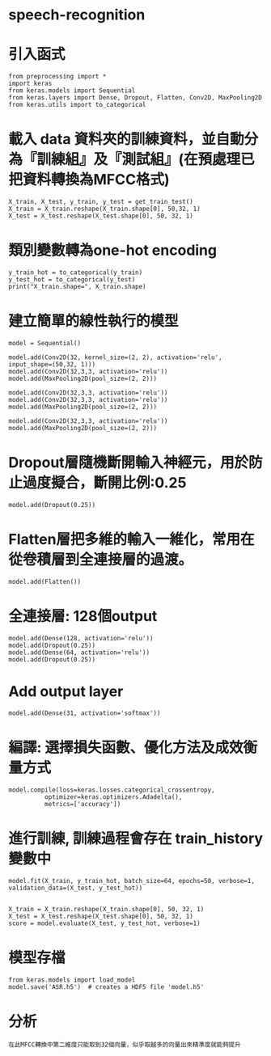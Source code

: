 # speech-recognition
# 引入函式
	from preprocessing import *
	import keras
	from keras.models import Sequential
	from keras.layers import Dense, Dropout, Flatten, Conv2D, MaxPooling2D
	from keras.utils import to_categorical

# 載入 data 資料夾的訓練資料，並自動分為『訓練組』及『測試組』(在預處理已把資料轉換為MFCC格式)
	X_train, X_test, y_train, y_test = get_train_test()
	X_train = X_train.reshape(X_train.shape[0], 50,32, 1)
	X_test = X_test.reshape(X_test.shape[0], 50, 32, 1)

# 類別變數轉為one-hot encoding
	y_train_hot = to_categorical(y_train)
	y_test_hot = to_categorical(y_test)
	print("X_train.shape=", X_train.shape)

# 建立簡單的線性執行的模型
	model = Sequential()

	model.add(Conv2D(32, kernel_size=(2, 2), activation='relu', input_shape=(50,32, 1)))
	model.add(Conv2D(32,3,3, activation='relu'))
	model.add(MaxPooling2D(pool_size=(2, 2)))

	model.add(Conv2D(32,3,3, activation='relu'))
	model.add(Conv2D(32,3,3, activation='relu'))
	model.add(MaxPooling2D(pool_size=(2, 2)))

	model.add(Conv2D(32,3,3, activation='relu'))
	model.add(MaxPooling2D(pool_size=(2, 2)))
# Dropout層隨機斷開輸入神經元，用於防止過度擬合，斷開比例:0.25
	model.add(Dropout(0.25))
# Flatten層把多維的輸入一維化，常用在從卷積層到全連接層的過渡。
	model.add(Flatten())
# 全連接層: 128個output
	model.add(Dense(128, activation='relu'))
	model.add(Dropout(0.25))
	model.add(Dense(64, activation='relu'))
	model.add(Dropout(0.25))
# Add output layer
	model.add(Dense(31, activation='softmax'))
# 編譯: 選擇損失函數、優化方法及成效衡量方式
	model.compile(loss=keras.losses.categorical_crossentropy,
              optimizer=keras.optimizers.Adadelta(),
              metrics=['accuracy'])

# 進行訓練, 訓練過程會存在 train_history 變數中
	model.fit(X_train, y_train_hot, batch_size=64, epochs=50, verbose=1, validation_data=(X_test, y_test_hot))


	X_train = X_train.reshape(X_train.shape[0], 50, 32, 1)
	X_test = X_test.reshape(X_test.shape[0], 50, 32, 1)
	score = model.evaluate(X_test, y_test_hot, verbose=1)

# 模型存檔
	from keras.models import load_model
	model.save('ASR.h5')  # creates a HDF5 file 'model.h5'
# 分析
	在此MFCC轉換中第二維度只能取到32個向量，似乎取越多的向量出來精準度就能夠提升
